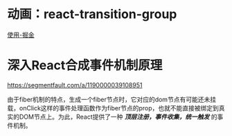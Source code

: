 # 动画：react-transition-group

[使用-掘金](https://juejin.cn/post/6844903869894524942 )

# 深入React合成事件机制原理

https://segmentfault.com/a/1190000039108951

由于fiber机制的特点，生成一个fiber节点时，它对应的dom节点有可能还未挂载，onClick这样的事件处理函数作为fiber节点的prop，也就不能直接被绑定到真实的DOM节点上。为此，React提供了一种 ***顶层注册，事件收集，统一触发*** 的事件机制。
